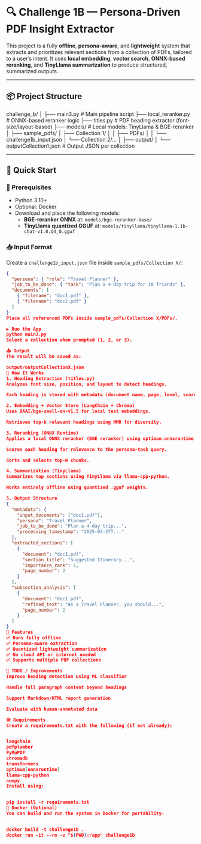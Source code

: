 # 🔍 Challenge 1B — Persona-Driven PDF Insight Extractor

This project is a fully **offline**, **persona-aware**, and **lightweight** system that extracts and prioritizes relevant sections from a collection of PDFs, tailored to a user’s intent. It uses **local embedding**, **vector search**, **ONNX-based reranking**, and **TinyLlama summarization** to produce structured, summarized outputs.

---

## 📦 Project Structure

challenge_b/
│
├── main3.py # Main pipeline script
├── local_reranker.py # ONNX-based reranker logic
├── titles.py # PDF heading extractor (font-size/layout-based)
├── models/ # Local models: TinyLlama & BGE-reranker
│
├── sample_pdfs/
│ ├── Collection 1/
│ │ ├── PDFs/
│ │ └── challenge1b_input.json
│ └── Collection 2/...
│
├── output/
│ └── outputCollection1.json # Output JSON per collection


---

## 🚀 Quick Start

### 🔧 Prerequisites

- Python 3.10+
- Optional: Docker
- Download and place the following models:
  - **BGE-reranker ONNX** at: `models/bge-reranker-base/`
  - **TinyLlama quantized GGUF** at: `models/tinyllama/tinyllama-1.1b-chat-v1.0.Q4_0.gguf`

### 📥 Input Format

Create a `challenge1b_input.json` file inside `sample_pdfs/Collection X/`:

```json
{
  "persona": { "role": "Travel Planner" },
  "job_to_be_done": { "task": "Plan a 4-day trip for 10 friends" },
  "documents": [
    { "filename": "doc1.pdf" },
    { "filename": "doc2.pdf" }
  ]
}
Place all referenced PDFs inside sample_pdfs/Collection X/PDFs/.

▶️ Run the App
python main3.py
Select a collection when prompted (1, 2, or 3).

📤 Output
The result will be saved as:

output/outputCollectionX.json
🧠 How It Works
1. Heading Extraction (titles.py)
Analyzes font size, position, and layout to detect headings.

Each heading is stored with metadata (document name, page, level, score).

2. Embedding + Vector Store (LangChain + Chroma)
Uses BAAI/bge-small-en-v1.5 for local text embeddings.

Retrieves top-k relevant headings using MMR for diversity.

3. Reranking (ONNX Runtime)
Applies a local ONNX reranker (BGE reranker) using optimum.onnxruntime.

Scores each heading for relevance to the persona-task query.

Sorts and selects top-N chunks.

4. Summarization (TinyLlama)
Summarizes top sections using TinyLlama via llama-cpp-python.

Works entirely offline using quantized .gguf weights.

5. Output Structure
{
  "metadata": {
    "input_documents": ["doc1.pdf"],
    "persona": "Travel Planner",
    "job_to_be_done": "Plan a 4-day trip...",
    "processing_timestamp": "2025-07-27T..."
  },
  "extracted_sections": [
    {
      "document": "doc1.pdf",
      "section_title": "Suggested Itinerary...",
      "importance_rank": 1,
      "page_number": 2
    }
  ],
  "subsection_analysis": [
    {
      "document": "doc1.pdf",
      "refined_text": "As a Travel Planner, you should...",
      "page_number": 2
    }
  ]
}
📌 Features
✅ Runs fully offline
✅ Persona-aware extraction
✅ Quantized lightweight summarization
✅ No cloud API or internet needed
✅ Supports multiple PDF collections

🧪 TODO / Improvements
Improve heading detection using ML classifier

Handle full paragraph content beyond headings

Support Markdown/HTML report generation

Evaluate with human-annotated data

🛠 Requirements
Create a requirements.txt with the following (if not already):


langchain
pdfplumber
PyMuPDF
chromadb
transformers
optimum[onnxruntime]
llama-cpp-python
numpy
Install using:


pip install -r requirements.txt
🐳 Docker (Optional)
You can build and run the system in Docker for portability:


docker build -t challenge1b .
docker run -it --rm -v "${PWD}:/app" challenge1b